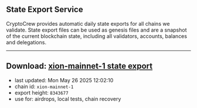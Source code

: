 ## State Export Service
CryptoCrew provides automatic daily state exports for all chains we validate. State export files can be used as genesis files and are a snapshot of the current blockchain state, including all validators, accounts, balances and delegations.

---
**Download: [xion-mainnet-1 state export](https://dl-eu2.ccvalidators.com/SERVICE/xion/xion-mainnet-1_export_8343677.json)**
---

- last updated: Mon May 26 2025 12:02:10
- chain id: `xion-mainnet-1`
- export height: `8343677`
- use for: airdrops, local tests, chain recovery
